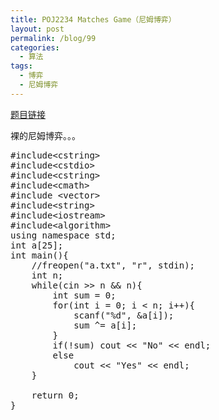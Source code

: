 ```yaml
---
title: POJ2234 Matches Game（尼姆博弈）
layout: post
permalink: /blog/99
categories:
  - 算法
tags:
  - 博弈
  - 尼姆博弈
---
```

<a href="http://poj.org/problem?id=2234" target="_blank">题目链接</a>

裸的尼姆博弈。。。

<pre class="brush: cpp; title: ; notranslate" title="">#include&lt;cstring&gt;
#include&lt;cstdio&gt;
#include&lt;cstring&gt;
#include&lt;cmath&gt;
#include &lt;vector&gt;
#include&lt;string&gt;
#include&lt;iostream&gt;
#include&lt;algorithm&gt;
using namespace std;
int a[25];
int main(){
    //freopen("a.txt", "r", stdin);
    int n;
    while(cin &gt;&gt; n && n){
        int sum = 0;
        for(int i = 0; i &lt; n; i++){
            scanf("%d", &a[i]);
            sum ^= a[i];
        }
        if(!sum) cout &lt;&lt; "No" &lt;&lt; endl;
        else
            cout &lt;&lt; "Yes" &lt;&lt; endl;
    }

    return 0;
}
</pre>